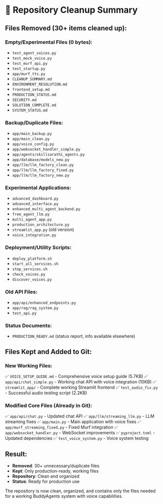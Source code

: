 🧹 Repository Cleanup Summary
==========================

## Files Removed (30+ items cleaned up):

### Empty/Experimental Files (0 bytes):
- `test_agent_voices.py`
- `test_mock_voice.py`
- `test_murf_api.py`
- `test_startup.py`
- `app/murf_tts.py`
- `CLEANUP_SUMMARY.md`
- `ENVIRONMENT_RESOLUTION.md`
- `frontend_setup.md`
- `PRODUCTION_STATUS.md`
- `SECURITY.md`
- `SOLUTION_COMPLETE.md`
- `SYSTEM_STATUS.md`

### Backup/Duplicate Files:
- `app/main_backup.py`
- `app/main_clean.py`
- `app/voice_config.py`
- `app/websocket_handler_simple.py`
- `app/agents/skillsarathi_agents.py`
- `app/database/models_new.py`
- `app/llm/llm_factory_clean.py`
- `app/llm/llm_factory_fixed.py`
- `app/llm/llm_factory_new.py`

### Experimental Applications:
- `advanced_dashboard.py`
- `advanced_interface.py`
- `enhanced_multi_agent_backend.py`
- `free_agent_llm.py`
- `multi_agent_app.py`
- `production_architecture.py`
- `streamlit_app.py` (old version)
- `voice_integration.py`

### Deployment/Utility Scripts:
- `deploy_platform.sh`
- `start_all_services.sh`
- `stop_services.sh`
- `check_voices.py`
- `discover_voices.py`

### Old API Files:
- `app/api/enhanced_endpoints.py`
- `app/rag/rag_system.py`
- `test_api.py`

### Status Documents:
- `PRODUCTION_READY.md` (status report, info available elsewhere)

## Files Kept and Added to Git:

### New Working Files:
✅ `VOICE_SETUP_GUIDE.md` - Comprehensive voice setup guide (5.7KB)
✅ `app/api/chat_simple.py` - Working chat API with voice integration (10KB)
✅ `streamlit_app/` - Complete working Streamlit frontend
✅ `test_audio_fix.py` - Successful audio testing script (2.2KB)

### Modified Core Files (Already in Git):
✅ `app/api/chat.py` - Updated chat API
✅ `app/llm/streaming_llm.py` - LLM streaming fixes
✅ `app/main.py` - Main application with voice fixes
✅ `app/murf_streaming_fixed.py` - Fixed Murf integration
✅ `app/websocket_handler.py` - WebSocket improvements
✅ `pyproject.toml` - Updated dependencies
✅ `test_voice_system.py` - Voice system testing

## Result:
- **Removed**: 30+ unnecessary/duplicate files
- **Kept**: Only production-ready, working files
- **Repository**: Clean and organized
- **Status**: Ready for production use

The repository is now clean, organized, and contains only the files needed for a working BuddyAgents system with voice capabilities.
